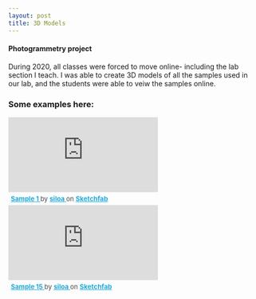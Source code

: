 ```yaml
---
layout: post
title: 3D Models
---
```

#### Photogrammetry project
During 2020, all classes were forced to move online- including the lab section I teach. I was able to create 3D models of all the samples used in our lab, and the students were able to veiw the samples online.

### Some examples here:

<div class="sketchfab-embed-wrapper"> <iframe title="Sample 1" frameborder="0" allowfullscreen mozallowfullscreen="true" webkitallowfullscreen="true" allow="autoplay; fullscreen; xr-spatial-tracking" xr-spatial-tracking execution-while-out-of-viewport execution-while-not-rendered web-share src="https://sketchfab.com/models/97f583939eac42f682c22a393b12e2a7/embed"> </iframe> <p style="font-size: 13px; font-weight: normal; margin: 5px; color: #4A4A4A;"> <a href="https://sketchfab.com/3d-models/sample-1-97f583939eac42f682c22a393b12e2a7?utm_medium=embed&utm_campaign=share-popup&utm_content=97f583939eac42f682c22a393b12e2a7" target="_blank" style="font-weight: bold; color: #1CAAD9;"> Sample 1 </a> by <a href="https://sketchfab.com/siloa?utm_medium=embed&utm_campaign=share-popup&utm_content=97f583939eac42f682c22a393b12e2a7" target="_blank" style="font-weight: bold; color: #1CAAD9;"> siloa </a> on <a href="https://sketchfab.com?utm_medium=embed&utm_campaign=share-popup&utm_content=97f583939eac42f682c22a393b12e2a7" target="_blank" style="font-weight: bold; color: #1CAAD9;">Sketchfab</a></p></div>

<div class="sketchfab-embed-wrapper"> <iframe title="Sample 15" frameborder="0" allowfullscreen mozallowfullscreen="true" webkitallowfullscreen="true" allow="autoplay; fullscreen; xr-spatial-tracking" xr-spatial-tracking execution-while-out-of-viewport execution-while-not-rendered web-share src="https://sketchfab.com/models/fd05a5ca8ed34179b1892d90bb1ee2ab/embed"> </iframe> <p style="font-size: 13px; font-weight: normal; margin: 5px; color: #4A4A4A;"> <a href="https://sketchfab.com/3d-models/sample-15-fd05a5ca8ed34179b1892d90bb1ee2ab?utm_medium=embed&utm_campaign=share-popup&utm_content=fd05a5ca8ed34179b1892d90bb1ee2ab" target="_blank" style="font-weight: bold; color: #1CAAD9;"> Sample 15 </a> by <a href="https://sketchfab.com/siloa?utm_medium=embed&utm_campaign=share-popup&utm_content=fd05a5ca8ed34179b1892d90bb1ee2ab" target="_blank" style="font-weight: bold; color: #1CAAD9;"> siloa </a> on <a href="https://sketchfab.com?utm_medium=embed&utm_campaign=share-popup&utm_content=fd05a5ca8ed34179b1892d90bb1ee2ab" target="_blank" style="font-weight: bold; color: #1CAAD9;">Sketchfab</a></p></div>
